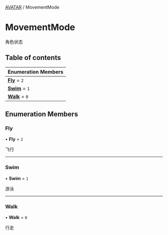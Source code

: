 [AVATAR](../groups/Core.AVATAR.md) / MovementMode

# MovementMode <Badge type="tip" text="Enumeration" /> <Score text="MovementMode" />

角色状态

## Table of contents

| Enumeration Members |
| :-----|
| **[Fly](mw.MovementMode.md#fly)** = ``2`` <br> |
| **[Swim](mw.MovementMode.md#swim)** = ``1`` <br> |
| **[Walk](mw.MovementMode.md#walk)** = ``0`` <br> |

## Enumeration Members

### Fly <Score text="Fly" /> 

• **Fly** = ``2``

飞行

___

### Swim <Score text="Swim" /> 

• **Swim** = ``1``

游泳

___

### Walk <Score text="Walk" /> 

• **Walk** = ``0``

行走
